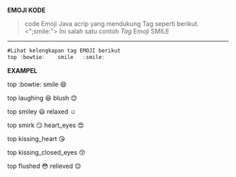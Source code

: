 **EMOJI KODE**
>code Emoji Java acrip yang mendukung Tag seperti berikut. <";smile:"> Ini salah satu contoh *Tag* Emoji SMILE

---

```javascript
#Lihat kelengkapan tag EMOJI berikut
top :bowtie:	smile	:smile:
```

**EXAMPEL**

top :bowtie:	smile	:smile:

top	laughing	:laughing:	blush	:blush:

top	smiley	:smiley:	relaxed	:relaxed:

top	smirk	:smirk:	heart_eyes	:heart_eyes:

top	kissing_heart	:kissing_heart:

top kissing_closed_eyes	:kissing_closed_eyes:

top	flushed	:flushed:	relieved	:relieved:
